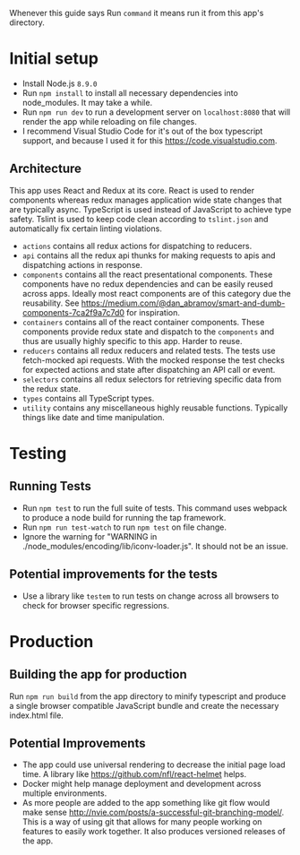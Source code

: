 Whenever this guide says Run `command` it means run it from this app's directory.

# Initial setup
* Install Node.js `8.9.0`
* Run `npm install` to install all necessary dependencies into node_modules. It may take a while.
* Run `npm run dev` to run a development server on `localhost:8080` that will render the app while reloading on file changes.
* I recommend Visual Studio Code for it's out of the box typescript support, and because I used it for this https://code.visualstudio.com.

## Architecture
This app uses React and Redux at its core. React is used to render components whereas redux manages application wide state changes that are typically async. TypeScript is used instead of JavaScript to achieve type safety. Tslint is used to keep code clean according to `tslint.json` and automatically fix certain linting violations.

* `actions` contains all redux actions for dispatching to reducers.
* `api` contains all the redux api thunks for making requests to apis and dispatching actions in response.
* `components` contains all the react presentational components. These components have no redux dependencies and can be easily reused across apps. Ideally most react components are of this category due the reusability. See https://medium.com/@dan_abramov/smart-and-dumb-components-7ca2f9a7c7d0 for inspiration.
* `containers` contains all of the react container components. These components provide redux state and dispatch to the `components` and thus are usually highly specific to this app. Harder to reuse.
* `reducers` contains all redux reducers and related tests. The tests use fetch-mocked api requests. With the mocked response the test checks for expected actions and state after dispatching an API call or event. 
* `selectors` contains all redux selectors for retrieving specific data from the redux state.
* `types` contains all TypeScript types.
* `utility` contains any miscellaneous highly reusable functions. Typically things like date and time manipulation.

# Testing
## Running Tests
* Run `npm test` to run the full suite of tests. This command uses webpack to produce a node build for running the tap framework.
* Run `npm run test-watch` to run `npm test` on file change.
* Ignore the warning for "WARNING in ./node_modules/encoding/lib/iconv-loader.js". It should not be an issue.

## Potential improvements for the tests
* Use a library like `testem` to run tests on change across all browsers to check for browser specific regressions.

# Production
## Building the app for production
Run `npm run build` from the app directory to minify typescript and produce a single browser compatible JavaScript bundle and create the necessary index.html file.

## Potential Improvements 
* The app could use universal rendering to decrease the initial page load time. A library like https://github.com/nfl/react-helmet helps.
* Docker might help manage deployment and development across multiple environments.
* As more people are added to the app something like git flow would make sense http://nvie.com/posts/a-successful-git-branching-model/. This is a way of using git that allows for many people working on features to easily work together. It also produces versioned releases of the app.